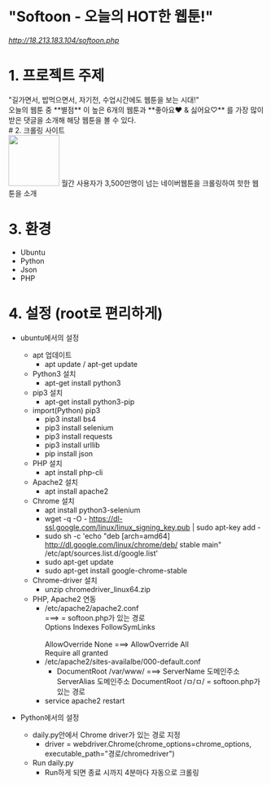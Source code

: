 # "Softoon - 오늘의 HOT한 웹툰!"

###### http://18.213.183.104/softoon.php

# 1. 프로젝트 주제
<div>
"길가면서, 밥먹으면서, 자기전, 수업시간에도 웹툰을 보는 시대!"<br/>
오늘의 웹툰 중 **별점** 이 높은 6개의 웹툰과 **좋아요♥ & 싫어요♡** 를 가장 많이 받은 댓글을 소개해 해당 웹툰을 볼 수 있다.
</div>
# 2. 크롤링 사이트
<div>
<img src=https://user-images.githubusercontent.com/31759437/70472173-ffe7d980-1b11-11ea-8915-5ad5b1580c6d.png width=100 height=100>
월간 사용자가 3,500만명이 넘는 네이버웹툰을 크롤링하여 핫한 웹툰을 소개
</div>

# 3. 환경
+ Ubuntu
+ Python
+ Json
+ PHP

# 4. 설정 (root로 편리하게)
+ ubuntu에서의 설정
  + apt 업데이트
    + apt update / apt-get update
  + Python3 설치
    + apt-get install python3
  + pip3 설치
    + apt-get install python3-pip
  + import(Python) pip3
    + pip3 install bs4
    + pip3 install selenium
    + pip3 install requests
    + pip3 install urllib
    + pip install json
  + PHP 설치
    + apt install php-cli
  + Apache2 설치
    + apt install apache2
  + Chrome 설치
    + apt install python3-selenium
    + wget -q -O - https://dl-ssl.google.com/linux/linux_signing_key.pub | sudo apt-key add -
    + sudo sh -c 'echo "deb [arch=amd64] http://dl.google.com/linux/chrome/deb/ stable main" /etc/apt/sources.list.d/google.list'
    + sudo apt-get update
    + sudo apt-get install google-chrome-stable
  + Chrome-driver 설치
    + unzip chromedriver_linux64.zip
  + PHP, Apache2 연동
    + /etc/apache2/apache2.conf
      <div><Directory /var/www/> ===> <Directory /ㅁ/ㅁ/> = softoon.php가 있는 경로<br/>
      Options Indexes FollowSymLinks<br/><br/>
      AllowOverride None ===>  AllowOverride All<br/>
      Require all granted<br/>
      </Directory></div>
    + /etc/apache2/sites-availalbe/000-default.conf
      + DocumentRoot /var/www/
        ===> ServerName 도메인주소 ServerAlias 도메인주소 DocumentRoot /ㅁ/ㅁ/ = softoon.php가 있는 경로
    + service apache2 restart
    
+ Python에서의 설정
  + daily.py안에서 Chrome driver가 있는 경로 지정
    + driver = webdriver.Chrome(chrome_options=chrome_options, executable_path="경로/chromedriver")
  + Run daily.py
    + Run하게 되면 종료 시까지 4분마다 자동으로 크롤링

